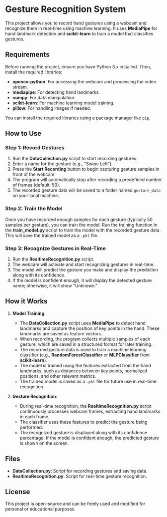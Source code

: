 # Gesture Recognition System

This project allows you to record hand gestures using a webcam and recognize them in real-time using machine learning. It uses **MediaPipe** for hand landmark detection and **scikit-learn** to train a model that classifies gestures.

## Requirements

Before running the project, ensure you have Python 3.x installed. Then, install the required libraries:

- **opencv-python**: For accessing the webcam and processing the video stream.
- **mediapipe**: For detecting hand landmarks.
- **numpy**: For data manipulation.
- **scikit-learn**: For machine learning model training.
- **pillow**: For handling images if needed.

You can install the required libraries using a package manager like `pip`.

## How to Use

### Step 1: Record Gestures

1. Run the **DataCollection.py** script to start recording gestures.
2. Enter a name for the gesture (e.g., "Swipe Left").
3. Press the **Start Recording** button to begin capturing gesture samples in front of the webcam.
4. The program will automatically stop after recording a predefined number of frames (default: 50).
5. The recorded gesture data will be saved to a folder named `gesture_data` on your local machine.

### Step 2: Train the Model

Once you have recorded enough samples for each gesture (typically 50 samples per gesture), you can train the model. Run the training function in the **train_model.py** script to train the model with the recorded gesture data. This will save the trained model as a `.pkl` file.

### Step 3: Recognize Gestures in Real-Time

1. Run the **RealtimeRecognition.py** script.
2. The webcam will activate and start recognizing gestures in real-time.
3. The model will predict the gesture you make and display the prediction along with its confidence.
4. If the model is confident enough, it will display the detected gesture name; otherwise, it will show "Unknown."

## How it Works

1. **Model Training**:
   - The **DataCollection.py** script uses **MediaPipe** to detect hand landmarks and capture the position of key points in the hand. These landmarks are saved as feature vectors.
   - When recording, the program collects multiple samples of each gesture, which are saved in a structured format for later training.
   - The recorded gesture data is used to train a machine learning classifier (e.g., **RandomForestClassifier** or **MLPClassifier** from **scikit-learn**).
   - The model is trained using the features extracted from the hand landmarks, such as distances between key points, normalized positions, and other relevant metrics.
   - The trained model is saved as a `.pkl` file for future use in real-time recognition.

2. **Gesture Recognition**:
   - During real-time recognition, the **RealtimeRecognition.py** script continuously processes webcam frames, extracting hand landmarks in each frame.
   - The classifier uses these features to predict the gesture being performed.
   - The recognized gesture is displayed along with its confidence percentage. If the model is confident enough, the predicted gesture is shown on the screen.

## Files

- **DataCollection.py**: Script for recording gestures and saving data.
- **RealtimeRecognition.py**: Script for real-time gesture recognition.

## License

This project is open-source and can be freely used and modified for personal or educational purposes.
